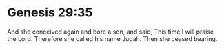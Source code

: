 # Genesis 29:35

And she conceived again and bore a son, and said, This time I will praise the Lord. Therefore she called his name Judah. Then she ceased bearing.
